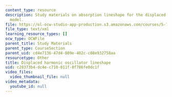 ```yaml
---
content_type: resource
description: Study materials on absorption lineshape for the displaced harmonic oscillator
  model.
file: https://ol-ocw-studio-app-production.s3.amazonaws.com/courses/5-74-introductory-quantum-mechanics-ii-spring-2009/c28373b4dc4ec710011f8f786fe0dc1f_MIT5_74s09_study03.xmcd
file_type: text/xml
learning_resource_types: []
ocw_type: OCWFile
parent_title: Study Materials
parent_type: CourseSection
parent_uid: cd4e7136-47d4-809e-402c-c08e932758aa
resourcetype: Other
title: Displaced harmonic oscillator lineshape
uid: c28373b4-dc4e-c710-011f-8f786fe0dc1f
video_files:
  video_thumbnail_file: null
video_metadata:
  youtube_id: null
---
```

